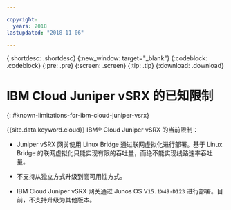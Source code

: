 ```yaml
---

copyright:
  years: 2018
lastupdated: "2018-11-06"

---
```


{:shortdesc: .shortdesc}
{:new_window: target="_blank"}
{:codeblock: .codeblock}
{:pre: .pre}
{:screen: .screen}
{:tip: .tip}
{:download: .download}

# IBM Cloud Juniper vSRX 的已知限制
{: #known-limitations-for-ibm-cloud-juniper-vsrx}

{{site.data.keyword.cloud}} IBM® Cloud Juniper vSRX 的当前限制：

* Juniper vSRX 网关使用 Linux Bridge 通过联网虚拟化进行部署。基于 Linux Bridge 的联网虚拟化只能实现有限的吞吐量，而绝不能实现线路速率吞吐量。

* 不支持从独立方式升级到高可用性方式。

* IBM Cloud Juniper vSRX 网关通过 Junos OS V`15.1X49-D123` 进行部署。目前，不支持升级为其他版本。
